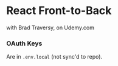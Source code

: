 # React Front-to-Back
with Brad Traversy, on Udemy.com

### OAuth Keys

Are in `.env.local` (not sync'd to repo).
